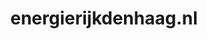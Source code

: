 ---
layout: post
title: "energierijkdenhaag.nl"
internal_url: "/dutchgov/energierijkdenhaag.nl.html"
subdomains_count: 4
all_subdomains_count: 4
urls_count: 4
ssl_rank: 100
http_rank: 70
url_link: /data/energierijkdenhaag.nl/urls.txt
all_subdomains_link: /data/energierijkdenhaag.nl/all_subdomains.txt
subdomains_link: /data/energierijkdenhaag.nl/subdomains.txt
categories: dutchgov
---